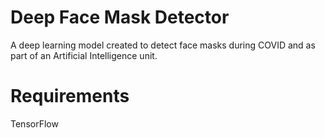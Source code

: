 # Deep Face Mask Detector
A deep learning model created to detect face masks during COVID and as part of an Artificial Intelligence unit.

# Requirements
TensorFlow

